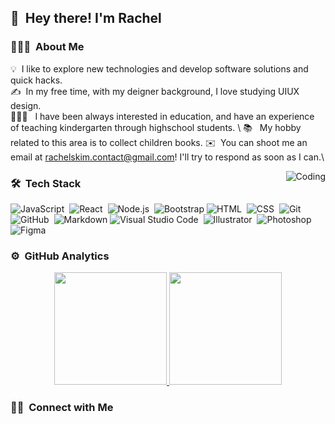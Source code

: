 <!-- ![Aditya Vikram Singh Banner](https://raw.githubusercontent.com/AVS1508/AVS1508/master/assets/Aditya%20Vikram%20Singh%20Banner.jpg)

<img alt="Night Coding" src="https://media.giphy.com/media/eg4q8ka6zQuQ2qgKwe/giphy.gif" width='40' align="left"/><h2>Hey there! I'm Aditya</h2> -->

## 👋 &nbsp;Hey there! I'm Rachel

### 👩🏻‍💻 &nbsp;About Me
💡 &nbsp;I like to explore new technologies and develop software solutions and quick hacks.\
✍️ &nbsp;In my free time, with my deigner background, I love studying UIUX design. \
👩🏻‍🏫 &nbsp; I have been always interested in education, and have an experience of teaching kindergarten through highschool students. \ 📚 &nbsp; My hobby related to this area is to collect children books.
✉️ &nbsp;You can shoot me an email at rachelskim.contact@gmail.com! I'll try to respond as soon as I can.\
<!-- 📄 &nbsp;Please have a look at my [Résumé](https://notion) for more details about me. I'm open to feedback and suggestions! -->

<img alt="Coding" src="https://media.giphy.com/media/eg4q8ka6zQuQ2qgKwe/giphy.gif" align="right"/>

### 🛠 &nbsp;Tech Stack

![JavaScript](https://img.shields.io/badge/-JavaScript-05122A?style=flat&logo=javascript)&nbsp;
![React](https://img.shields.io/badge/-React-05122A?style=flat&logo=react)&nbsp;
![Node.js](https://img.shields.io/badge/-Node.js-05122A?style=flat&logo=node.js)&nbsp;
![Bootstrap](https://img.shields.io/badge/-Bootstrap-05122A?style=flat&logo=bootstrap&logoColor=563D7C)
![HTML](https://img.shields.io/badge/-HTML-05122A?style=flat&logo=HTML5)&nbsp;
![CSS](https://img.shields.io/badge/-CSS-05122A?style=flat&logo=CSS3&logoColor=1572B6)&nbsp;
![Git](https://img.shields.io/badge/-Git-05122A?style=flat&logo=git)&nbsp;
![GitHub](https://img.shields.io/badge/-GitHub-05122A?style=flat&logo=github)&nbsp;
![Markdown](https://img.shields.io/badge/-Markdown-05122A?style=flat&logo=markdown)
![Visual Studio Code](https://img.shields.io/badge/-Visual%20Studio%20Code-05122A?style=flat&logo=visual-studio-code&logoColor=007ACC)&nbsp;
![Illustrator](https://img.shields.io/badge/-Illustrator-05122A?style=flat&logo=adobe-illustrator)&nbsp;
![Photoshop](https://img.shields.io/badge/-Photoshop-05122A?style=flat&logo=adobe-photoshop)&nbsp;
![Figma](https://img.shields.io/badge/-Figma-05122A?style=flat&logo=adobe-indesign)

### ⚙️ &nbsp;GitHub Analytics

<p align="center">
<a href="https://github.com/AVS1508">
  <img height="180em" src="https://github-readme-stats.vercel.app/api?username=loafcheck&layout=compact&langs_count=8&theme=algolia"/>
  <img height="180em" src="https://github-readme-stats-eight-theta.vercel.app/api/top-langs/?username=loafcheck&layout=compact&langs_count=8&theme=algolia"/>
</a>
</p>

### 🤝🏻 &nbsp;Connect with Me

<!-- 
<p align="center">
<a href="https://linkedin.com/in/rachelskim16"><img src="https://img.shields.io/badge/-rachelskim-0A66C2.svg?style=flat&logo=Linkedin&logoColor=white"/></a>-->
  
<!-- <a href="mailto:avsingh@umass.edu"><img src="https://img.shields.io/badge/-avsingh@umass.edu-D14836?style=flat&logo=Gmail&logoColor=white"/></a>
<a href="https://instagram.com/adityavs_"><img src="https://img.shields.io/badge/-@adityavs__-E4405F?style=flat&logo=Instagram&logoColor=white"/></a>
<a href="https://facebook.com/AVS1508"><img src="https://img.shields.io/badge/-@AVS1508-1877F2?style=flat&logo=Facebook&logoColor=white"/></a>
<a href="https://www.pinterest.ca/AVS1508"><img src="https://img.shields.io/badge/-@AVS1508-BD081C?style=flat&logo=Pinterest&logoColor=white"/></a>
<a href="https://www.behance.net/AVS1508"><img src="https://img.shields.io/badge/-@AVS1508-1769FF?style=flat&logo=Behance&logoColor=white"/></a>
</p> -->

<!-- Credits: [Aditya Vikram Singh](https://github.com/AVS1508) -->
